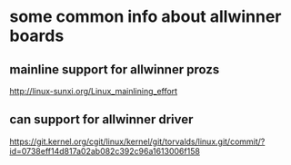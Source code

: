 some common info about allwinner boards
=======================================


mainline support for allwinner prozs
------------------------------------

http://linux-sunxi.org/Linux_mainlining_effort


can support for allwinner driver
--------------------------------

https://git.kernel.org/cgit/linux/kernel/git/torvalds/linux.git/commit/?id=0738eff14d817a02ab082c392c96a1613006f158
